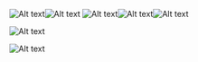 ![Alt text](https://cdn.discordapp.com/attachments/960167111043481613/1355156690105798829/7b0ef00f33274af6029ad668c505295c.jpg?ex=67e7e784&is=67e69604&hm=94248a2a352244178305823f2a89b5fb92681a1890b639dde7f99ace14e4c1ed&)![Alt text](https://cdn.discordapp.com/attachments/960167111043481613/1355156690105798829/7b0ef00f33274af6029ad668c505295c.jpg?ex=67e7e784&is=67e69604&hm=94248a2a352244178305823f2a89b5fb92681a1890b639dde7f99ace14e4c1ed&)
![Alt text](https://cdn.discordapp.com/attachments/960167111043481613/1355154725326164100/Tumblr_l_318548164510044.gif?ex=67e7e5b0&is=67e69430&hm=f962e16bfc006df3980c44ee8c9e9a1241fc735466117eaa4e40792e77ad7e7d&)![Alt text](https://cdn.discordapp.com/attachments/960167111043481613/1355154725326164100/Tumblr_l_318548164510044.gif?ex=67e7e5b0&is=67e69430&hm=f962e16bfc006df3980c44ee8c9e9a1241fc735466117eaa4e40792e77ad7e7d&)![Alt text](https://cdn.discordapp.com/attachments/960167111043481613/1355154725326164100/Tumblr_l_318548164510044.gif?ex=67e7e5b0&is=67e69430&hm=f962e16bfc006df3980c44ee8c9e9a1241fc735466117eaa4e40792e77ad7e7d&)

![Alt text](https://cdn.discordapp.com/attachments/960167111043481613/1355154445209436230/GIF_20250328062006348.gif?ex=67e7e56d&is=67e693ed&hm=143eed91e96dcb8abb6302fc3585fa786cb6203952bc80c61f5532b90c353b95&)

![Alt text](https://cdn.discordapp.com/attachments/960167111043481613/1355156274865639595/Tumblr_l_318538882077704.gif?ex=67e7e721&is=67e695a1&hm=bb93ecaea55d23298c80f0f1c3b87e2e2f10f8e2619c5f5bed751c186b0b7f76&)
